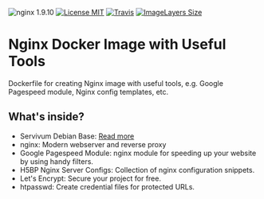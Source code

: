 ![nginx 1.9.10](https://img.shields.io/badge/nginx-1.9.10-brightgreen.svg?style=flat-square) 
[![License MIT](https://img.shields.io/badge/license-MIT-blue.svg?style=flat-square)](https://opensource.org/licenses/MIT) 
[![Travis](https://img.shields.io/travis/Servivum/docker-nginx.svg?style=flat-square)](https://travis-ci.org/Servivum/docker-nginx)
[![ImageLayers Size](https://img.shields.io/imagelayers/image-size/servivum/nginx/latest.svg?style=flat-square)](https://imagelayers.io/?images=servivum/nginx:latest)

# Nginx Docker Image with Useful Tools

Dockerfile for creating Nginx image with useful tools, e.g. Google Pagespeed module, Nginx config templates, etc.

## What's inside?

- Servivum Debian Base: [Read more](https://github.com/Servivum/docker-debian)
- nginx: Modern webserver and reverse proxy
- Google Pagespeed Module: nginx module for speeding up your website by using handy filters.
- H5BP Nginx Server Configs: Collection of nginx configuration snippets.
- Let's Encrypt: Secure your project for free. 
- htpasswd: Create credential files for protected URLs.